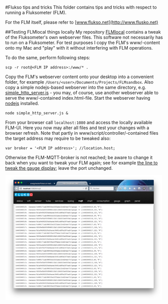#Flukso tips and tricks
This folder contains tips and tricks with respect to running a Fluksometer (FLM).

For the FLM itself, please refer to [www.flukso.net](http://www.flusko.net)

##Testing FLMlocal things locally
My repository [FLMlocal](https://github.com/gebhardm/flmlocal) contains a tweak of the Fluksometer's own webserver files. This software not necessarily has to run on a Fluksometer. For test purposes I copy the FLM's www/-content onto my Mac and "play" with it without interfering with FLM operations.

To do the same, perform following steps:

	scp -r root@<FLM IP address>:/www/* .
	
Copy the FLM's webserver content onto your desktop into a convenient folder, for example `/Users/<user>/Documents/Projects/FLMsandbox`.
Also copy a simple nodejs-based webserver into the same directory, e.g. [simple_http_server.js](simple_http_server.js) - you may, of course, use another webserver able to serve the www/-contained index.html-file.
Start the webserver having [nodejs](http://nodejs.org) installed.

	node simple_http_server.js &
	
From your browser call `localhost:1080` and access the locally available FLM-UI.
Here you now may alter all files and test your changes with a browser refresh.
Note that partly in www/script/controller/-contained files the target address may require to be tweaked also:

	var broker = '<FLM IP address>'; //location.host;
	
Otherwise the FLM-MQTT-broker is not reached; be aware to change it back when you want to tweak your FLM again; see for example [the line to tweak the gauge display](https://github.com/gebhardm/flmlocal/blob/master/www/scripts/controllers/gauge.js#L38); leave the port unchanged.

<img src="run_FLM-UI_locally.png" width=500px>
